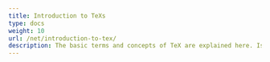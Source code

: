 ```yaml
---
title: Introduction to TeXs
type: docs
weight: 10
url: /net/introduction-to-tex/
description: The basic terms and concepts of TeX are explained here. Is TeX a format, how to work with the TeX file, what is LaTeX, and many more questions are answered.
---
```


[//]: # (This brief introduction is supposed to shed some light on the basic terms and concepts of TeX world in the form that the authors consider the simplest.)